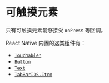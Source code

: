 # 可触摸元素

只有可触摸元素能够接受 `onPress` 等回调。

React Native 内置的这类组件有：

- [`Touchable*`](http://facebook.github.io/react-native/releases/0.49/docs/handling-touches.html#touchables)
- [`Button`](http://facebook.github.io/react-native/releases/0.49/docs/button.html)
- [`Text`](http://facebook.github.io/react-native/releases/0.49/docs/text.html)
- [`TabBarIOS.Item`](http://facebook.github.io/react-native/releases/0.49/docs/tabbarios-item.html)